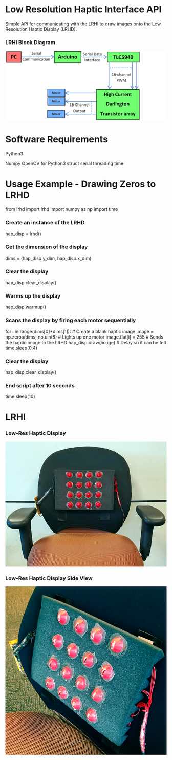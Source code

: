# Low Resolution Haptic Interface API 

Simple API for communicating with the LRHI to draw images onto the Low Resolution Haptic Display (LRHD). 

### LRHI Block Diagram
![alt text](https://github.com/bfakhri/lrhi/blob/master/images/lrhd_block_diag_colored.png "Low Res Haptic Interface Block Diagram")

# Software Requirements

Python3 

Numpy 
OpenCV for Python3
struct
serial
threading 
time

# Usage Example - Drawing Zeros to LRHD

from lrhd import lrhd
import numpy as np
import time

### Create an instance of the LRHD
hap_disp = lrhd()

### Get the dimension of the display
dims = (hap_disp.y_dim, hap_disp.x_dim)

### Clear the display
hap_disp.clear_display()

### Warms up the display
hap_disp.warmup()

### Scans the display by firing each motor sequentially
for i in range(dims[0]*dims[1]):
    # Create a blank haptic image 
    image = np.zeros(dims, np.uint8)
    # Lights up one motor
    image.flat[i] = 255
    # Sends the haptic image to the LRHD
    hap_disp.draw(image)
    # Delay so it can be felt
    time.sleep(0.4)


### Clear the display
hap_disp.clear_display()

### End script after 10 seconds 
time.sleep(10)

# LRHI


### Low-Res Haptic Display
![alt text](https://github.com/bfakhri/lrhi/blob/master/images/front_chair.jpg "Low Res Haptic Display")

### Low-Res Haptic Display Side View 
![alt text](https://github.com/bfakhri/lrhi/blob/master/images/array_side.png "Low Res Haptic Display")

